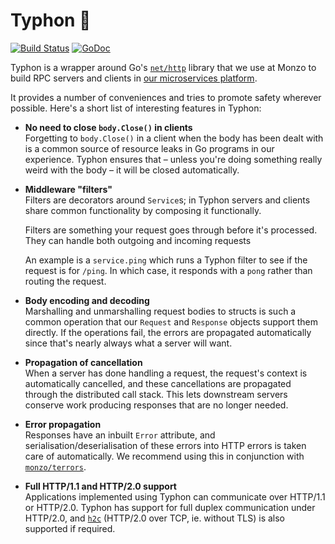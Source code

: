 # Typhon 🐲

[![Build Status](https://travis-ci.org/monzo/typhon.svg?branch=master)](https://travis-ci.org/monzo/typhon)
[![GoDoc](https://godoc.org/github.com/monzo/typhon?status.svg)](https://godoc.org/github.com/monzo/typhon)

Typhon is a wrapper around Go's [`net/http`] library that we use at Monzo to build RPC servers and clients in [our microservices platform][platform blog post].

It provides a number of conveniences and tries to promote safety wherever possible. Here's a short list of interesting features in Typhon:

-   **No need to close `body.Close()` in clients**  
    Forgetting to `body.Close()` in a client when the body has been dealt with is a common source of resource leaks in Go programs in our experience. Typhon ensures that – unless you're doing something really weird with the body – it will be closed automatically.

-   **Middleware "filters"**  
    Filters are decorators around `Service`s; in Typhon servers and clients share common functionality by composing it functionally.

    Filters are something your request goes through before it's processed. They can handle both outgoing and incoming requests

    An example is a `service.ping` which runs a Typhon filter to see if the request is for `/ping`. In which case, it responds with a `pong` rather than routing the request.

-   **Body encoding and decoding**  
    Marshalling and unmarshalling request bodies to structs is such a common operation that our `Request` and `Response` objects support them directly. If the operations fail, the errors are propagated automatically since that's nearly always what a server will want.

-   **Propagation of cancellation**  
    When a server has done handling a request, the request's context is automatically cancelled, and these cancellations are propagated through the distributed call stack. This lets downstream servers conserve work producing responses that are no longer needed.

-   **Error propagation**  
    Responses have an inbuilt `Error` attribute, and serialisation/deserialisation of these errors into HTTP errors is taken care of automatically. We recommend using this in conjunction with [`monzo/terrors`].

-   **Full HTTP/1.1 and HTTP/2.0 support**  
    Applications implemented using Typhon can communicate over HTTP/1.1 or HTTP/2.0. Typhon has support for full duplex communication under HTTP/2.0, and [`h2c`] (HTTP/2.0 over TCP, ie. without TLS) is also supported if required.

[`net/http`]: https://golang.org/pkg/net/http/
[platform blog post]: https://monzo.com/blog/2016/09/19/building-a-modern-bank-backend/
[`monzo/terrors`]: http://github.com/monzo/terrors
[`h2c`]: https://httpwg.org/specs/rfc7540.html#discover-http
